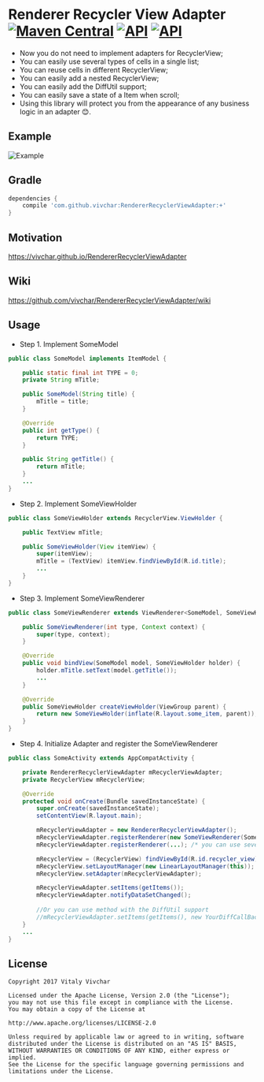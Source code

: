 
# Renderer Recycler View Adapter [![Maven Central](https://maven-badges.herokuapp.com/maven-central/com.github.vivchar/RendererRecyclerViewAdapter/badge.svg)](https://maven-badges.herokuapp.com/maven-central/com.github.vivchar/RendererRecyclerViewAdapter) [![API](https://img.shields.io/badge/API-14%2B-yellow.svg?style=flat)](https://android-arsenal.com/api?level=14) [![API](https://img.shields.io/badge/Size-11%20KB-e91e63.svg)](http://www.methodscount.com/?lib=com.github.vivchar%3ARendererRecyclerViewAdapter%3A1.2.0)

* Now you do not need to implement adapters for RecyclerView;
* You can easily use several types of cells in a single list;
* You can reuse cells in different RecyclerView;
* You can easily add a nested RecyclerView;
* You can easily add the DiffUtil support;
* You can easily save a state of a Item when scroll;
* Using this library will protect you from the appearance of any business logic in an adapter :blush:.

## Example
![Example](https://github.com/vivchar/RendererRecyclerViewAdapter/blob/master/example/example.gif)

## Gradle
```gradle
dependencies {
    compile 'com.github.vivchar:RendererRecyclerViewAdapter:+'
}
```
## Motivation
https://vivchar.github.io/RendererRecyclerViewAdapter
## Wiki
https://github.com/vivchar/RendererRecyclerViewAdapter/wiki

## Usage
* Step 1. Implement SomeModel

```java
public class SomeModel implements ItemModel {

	public static final int TYPE = 0;
	private String mTitle;

	public SomeModel(String title) {
		mTitle = title;
	}

	@Override
	public int getType() {
		return TYPE;
	}

	public String getTitle() {
		return mTitle;
	}
	...
}
```

* Step 2. Implement SomeViewHolder

```java
public class SomeViewHolder extends RecyclerView.ViewHolder {

	public TextView mTitle;

	public SomeViewHolder(View itemView) {
		super(itemView);
		mTitle = (TextView) itemView.findViewById(R.id.title);
		...
	}
}
```

* Step 3. Implement SomeViewRenderer

```java
public class SomeViewRenderer extends ViewRenderer<SomeModel, SomeViewHolder> {

	public SomeViewRenderer(int type, Context context) {
		super(type, context);
	}

	@Override
	public void bindView(SomeModel model, SomeViewHolder holder) {
		holder.mTitle.setText(model.getTitle());
		...
	}

	@Override
	public SomeViewHolder createViewHolder(ViewGroup parent) {
		return new SomeViewHolder(inflate(R.layout.some_item, parent));
	}
}
```

* Step 4. Initialize Adapter and register the SomeViewRenderer 

```java
public class SomeActivity extends AppCompatActivity {

	private RendererRecyclerViewAdapter mRecyclerViewAdapter;
	private RecyclerView mRecyclerView;

	@Override
	protected void onCreate(Bundle savedInstanceState) {
		super.onCreate(savedInstanceState);
		setContentView(R.layout.main);

		mRecyclerViewAdapter = new RendererRecyclerViewAdapter();
		mRecyclerViewAdapter.registerRenderer(new SomeViewRenderer(SomeModel.TYPE, this));
		mRecyclerViewAdapter.registerRenderer(...); /* you can use several types of cells */

		mRecyclerView = (RecyclerView) findViewById(R.id.recycler_view);
		mRecyclerView.setLayoutManager(new LinearLayoutManager(this));
		mRecyclerView.setAdapter(mRecyclerViewAdapter);

		mRecyclerViewAdapter.setItems(getItems());
		mRecyclerViewAdapter.notifyDataSetChanged();
		
		//Or you can use method with the DiffUtil support
		//mRecyclerViewAdapter.setItems(getItems(), new YourDiffCallBack());
	}
	...
}
```

## License

    Copyright 2017 Vitaly Vivchar

    Licensed under the Apache License, Version 2.0 (the "License");
    you may not use this file except in compliance with the License.
    You may obtain a copy of the License at

    http://www.apache.org/licenses/LICENSE-2.0

    Unless required by applicable law or agreed to in writing, software
    distributed under the License is distributed on an "AS IS" BASIS,
    WITHOUT WARRANTIES OR CONDITIONS OF ANY KIND, either express or implied.
    See the License for the specific language governing permissions and
    limitations under the License.
